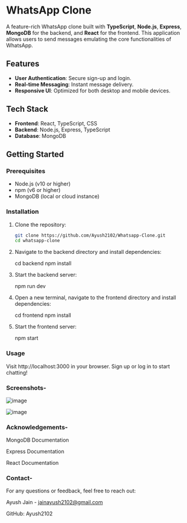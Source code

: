 # WhatsApp Clone

A feature-rich WhatsApp clone built with **TypeScript**, **Node.js**, **Express**, **MongoDB** for the backend, and **React** for the frontend. This application allows users to send messages emulating the core functionalities of WhatsApp.

## Features

- **User Authentication**: Secure sign-up and login.
- **Real-time Messaging**: Instant message delivery.
- **Responsive UI**: Optimized for both desktop and mobile devices.

## Tech Stack

- **Frontend**: React, TypeScript, CSS
- **Backend**: Node.js, Express, TypeScript
- **Database**: MongoDB

## Getting Started

### Prerequisites

- Node.js (v10 or higher)
- npm (v6 or higher)
- MongoDB (local or cloud instance)

### Installation


1. Clone the repository:

   ```bash
   git clone https://github.com/Ayush2102/Whatsapp-Clone.git
   cd whatsapp-clone

2. Navigate to the backend directory and install dependencies:

   cd backend
   npm install
   
3. Start the backend server:

   npm run dev

4. Open a new terminal, navigate to the frontend directory and install dependencies:

   cd frontend
   npm install

5. Start the frontend server:

   npm start


### Usage

Visit http://localhost:3000 in your browser.
Sign up or log in to start chatting!


### Screenshots-

![image](https://github.com/user-attachments/assets/16827057-4687-4a9d-9cfd-558b413070de)

![image](https://github.com/user-attachments/assets/44136eb7-3cee-4bf0-b825-6c88734f9b54)



### Acknowledgements-

MongoDB Documentation

Express Documentation

React Documentation


### Contact-

For any questions or feedback, feel free to reach out:

Ayush Jain - jainayush2102@gmail.com

GitHub: Ayush2102
